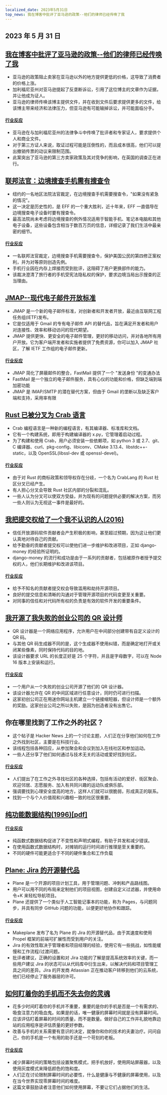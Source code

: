 ```yaml
---
localized_date: 2023年5月31日
top_news: 我在博客中批评了亚马逊的政策--他们的律师已经传唤了我
---
```


## 2023 年 5 月 31 日

## [我在博客中批评了亚马逊的政策--他们的律师已经传唤了我](https://twitter.com/Molson_Hart/status/1663582588210905091)

- 亚马逊的政策阻止卖家在亚马逊以外的地方提供更低的价格，这导致了消费者的价格上涨。
- 加利福尼亚州对亚马逊提起了反垄断诉讼，引用了这位博主的文章作为证据，并让他成为证人。
- 亚马逊的律师传唤该博主提供文件，并在收到文件后要求提供更多的文件，给该博主带来经济和法律压力，但亚马逊有可能输掉诉讼，并可能面临分手。

#### [行业反应](http://news.ycombinator.com/item?id=36127800)

- 亚马逊在与加利福尼亚州的法律争斗中传唤了批评者和专家证人，要求提供个人和商业文件。
- 对于第三方证人来说，取证过程可能是压倒性的，而且成本很高，他们可以提出撤销传票的动议来限制范围。
- 此案突出了亚马逊的第三方卖家政策及其对竞争的影响，在英国的调查正在进行。

## [联邦法官：边境搜查手机需有搜查令](https://www.eff.org/deeplinks/2023/05/federal-judge-makes-history-holding-border-searches-cell-phones-require-warrant)

- 纽约的一名地区法院法官裁定，在边境搜查手机需要搜查令，"如果没有紧急的情况"。
- 这一决定是历史性的，是 EFF 的一个重大胜利，近十年来，EFF 一直倡导在边境搜查电子设备时要有搜查令。
- 最高法院尚未考虑将边境搜查的例外情况适用于智能手机、笔记本电脑和其他电子设备，这些设备包含相当于数百万页的信息，详细记录了我们生活中最亲密的细节。

#### [行业反应](http://news.ycombinator.com/item?id=36130166)

- 一名联邦法官裁定，边境搜查手机需要搜查令，保护美国公民的第四修正案权利，并为对等原则创造先例。
- 手机行业因在内存上焊接而受到批评，这阻碍了用户更换部件的能力。
- 该裁决澄清了旅行者的手机受宪法隐私权的保护，要求边境当局出示搜查的正当理由。

## [JMAP--现代电子邮件开放标准](https://jmap.io/)

- JMAP 是一个新的电子邮件标准，对创新者和开发者开放，最近由互联网工程任务组(IETF)发布。
- 它是仅适用于 Gmail 的专有电子邮件 API 的替代品，旨在满足开发者和用户对连接性、效率和移动访问的现代期望。
- JMAP 提供更快、更安全的电子邮件管理，更好的移动访问，并对各地所有用户开放。它为客户端开发者和实施者提供了免费资源，你可以加入 JMAP 社区，了解 IETF 工作组的电子邮件更新。

#### [行业反应](http://news.ycombinator.com/item?id=36127703)

- JMAP 简化了屏蔽邮件的整合，FastMail 提供了一个 "发送身份 "的变通办法
- FastMail 是一个独立的电子邮件服务，具有心仪的功能和价格，但缺乏端到端加密功能
- JMAP 是 IMAP/SMTP 的潜在替代方案，但由于 Gmail 的垄断以及缺乏客户端和支持，采用率有限

## [Rust 已被分叉为 Crab 语言](https://github.com/crablang/crab)

- Crab 编程语言是一种新的编程语言，有其编译器、标准库和文档。
- 它有一个构建系统，即用于构建编译器的 x.py，它管理着启动过程。
- 为了构建和使用 Crab，用户必须安装一些依赖项，如 python 3 或 2.7、git、C 编译器、curl、pkg-config、libiconv、CMake 3.13.4、libstdc++-static，以及 OpenSSL(libssl-dev 或 openssl-devel)。

#### [行业反应](http://news.ycombinator.com/item?id=36122270)

- 由于对 Rust 的商标政策和领导权存在分歧，一个名为 CrabLang 的 Rust 社区分叉已经产生。
- 有人担心分叉会导致 Rust 社区内部的分裂和混乱。
- 一些人认为分叉可以使双方受益，并为现有的问题提供必要的解决方案，而另一些人则认为无视这一事件是最好的。

## [我把提交权给了一个我不认识的人(2016)](https://tech.davis-hansson.com/p/clickbait/)

- 信任开放源码软件贡献者会产生积极的影响，甚至超过预期，因为这让他们更认真地对待自己的贡献。
- 给予勤奋的贡献者提交权可以使他们进一步维护和改进项目，正如 django-money 的经验所证明的。
- django-money 的流行和成功是由于一系列的贡献者，包括被原作者授予提交权的人，他们长期维护和改进该项目。

#### [行业反应](http://news.ycombinator.com/item?id=36120972)

- 给予不知名的贡献者提交权会导致滥用和劫持开源项目。
- 良好的提交信息和清晰的沟通对于管理开源项目的代码变更至关重要。
- 对同事的信任和对代码所有权的负责是有效的软件开发的重要条件。

## [我开源了我失败的创业公司的 QR 设计师](https://github.com/kochrt/qr-designer)

- QR 设计器是一个网络应用程序，允许用户在中间部分创建带有自定义设计的 QR 码。
- 与其他 QR 码生成器不同的是，这个生成器不使用纠错，而是确定地打开或关闭某些像素，同时保持代码的目的地。
- 该设计器要求 URL 的长度正好是 25 个字符，并且是字母数字，可以在 Node 16 版本上安装和运行。

#### [行业反应](http://news.ycombinator.com/item?id=36128082)

- 一个用户从一个失败的创业公司开源了他们的 QR 设计器。
- 该设计器允许在 QR 的中间区域进行任意设计，同时仍可进行扫描。
- 这家初创公司正在用迷你网站主机建立一个链接缩短器，但设计师是一个额外的奖励。这家创业公司之所以失败，是因为创造者没有出售它。

## 你在哪里找到了工作之外的社区？

- 这个帖子是 Hacker News 上的一个讨论主题，人们正在分享他们如何在工作之外找到社区，主要是在科技行业。
- 该线程包括各种回应，从参加聚会和会议到加入在线社区和参加运动。
- 一些人还分享了他们如何通过与技术无关的活动或爱好找到社区。

#### [行业反应](http://news.ycombinator.com/item?id=36128618)

- 人们提出了在工作之外寻找社区的各种选择，包括有活动的爱好、街区聚会、欢迎邻居、志愿服务、加入有共同兴趣的运动队或俱乐部。
- 强调要找到心理安全度高的地方，这样人们就可以很脆弱，形成真正的联系。
- 找到一个与个人价值观和兴趣相一致的社区很重要。

## [纯功能数据结构(1996)[pdf]](https://www.cs.cmu.edu/~rwh/students/okasaki.pdf)

#### [行业反应](http://news.ycombinator.com/item?id=36123651)

- 纯函数式数据结构促进了不变性和声明式编程，有助于并发和减少错误。
- 在使用函数式数据结构时，对摊销的运行时间进行推理是至关重要的。
- 不同的硬件可能更适合于不同的硬件集合和工作负载

## [Plane: Jira 的开源替代品](https://github.com/makeplane/plane)

- Plane 是一个开源的项目计划工具，用于管理问题、冲刺和产品路线图。
- 用户可以用不同的布局来定制他们的项目视图，创建自定义过滤器，并使用命令+K 来轻松导航项目。
- Plane 还提供了一个类似于人工智能记事本的功能，称为 Pages，与问题同步，并具有同步 GitHub 问题的功能，以便更好地协作和跟踪。

#### [行业反应](http://news.ycombinator.com/item?id=36129594)

- Makeplane 发布了名为 Plane 的 Jira 的开源替代品，由于其速度和使用 Propel 框架的前端可扩展性而受到用户的关注。
- Jira 的有效性取决于管理者和项目经理的经验，使用它有一些挑战，如性能缓慢和工作流程/过渡问题。
- 批评者建议，正确的设置和对 Jira 功能的了解是提高系统效率的关键，而一些用户建议 Jira 的状态可以从代码库中衍生出来，以解决代码和项目管理工具之间的差异。Jira 的开发商 Atlassian 正在推动客户转移到他们的云系统，他们已经停止了服务器层的许可。

## [如何盯着你的手机而不失去你的灵魂](https://simone.org/tracking-screen-time/)

- 花多少时间盯着你的手机并不重要，重要的是你的手机是否是一个有需求的、吸食注意力的吸血鬼。如果是的话，唯一健康的屏幕时间就是没有屏幕时间。
- 应该评估盯着屏幕的时间的质量，而不是数量。做好自己的工作并礼貌地靠边站的应用程序是评估质量的更好参数。
- 改善与手机的关系需要有意识的决定，就像你和你的技术的夫妻治疗。问问自己，你的手机是一个有用的助手还是一个苛刻的老板。

#### [行业反应](http://news.ycombinator.com/item?id=36120457)

- 减少屏幕时间的策略包括设置聚焦模式，把手机放好，使用网站屏蔽器，以及使用灰度模式来降低颜色的饱和度。
- 人们正在讨论限制屏幕时间的必要性，什么是健康与不健康的屏幕使用，以及在当今世界实现零屏幕时间的难度。
- 这篇文章鼓励读者注意他们如何使用屏幕，不要让它们占据他们的生活。


